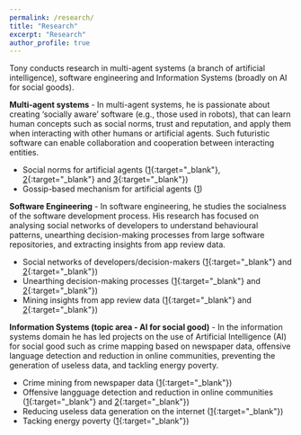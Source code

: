 ```yaml
---
permalink: /research/
title: "Research"
excerpt: "Research"
author_profile: true
---
```

Tony conducts research in multi-agent systems (a branch of artificial intelligence), software engineering and Information Systems (broadly on AI for social goods).

**Multi-agent systems** - In multi-agent systems, he is passionate about creating ‘socially aware’ software (e.g., those used in robots), that can learn human concepts such as social norms, trust and reputation, and apply them when interacting with other humans or artificial agents. Such futuristic software can enable collaboration and cooperation between interacting entities. 
* Social norms for artificial agents ([1](https://arxiv.org/pdf/2403.16524){:target="_blank"}, [2](/files/papers/2013/52.pdf){:target="_blank"} and [3](/files/papers/2011/44.pdf){:target="_blank"})
* Gossip-based mechanism for artificial agents ([1]((/files/papers/2013/53.pdf){:target="_blank"}))

**Software Engineering** - In software engineering, he studies the socialness of the software development process. His research has focused on analysing social networks of developers to understand behavioural patterns, unearthing decision-making processes from large software repositories, and extracting insights from app review data. 
* Social networks of developers/decision-makers ([1](https://www.researchgate.net/publication/321873112_Boundary_Spanners_in_Open_Source_Software_Development_A_Study_of_Python_Email_Archives){:target="_blank"} and [2](https://www.researchgate.net/publication/329403357_Formal_in_the_Informal_A_Multi-Level_Analysis_of_Core_Python_Developers'_Tweets){:target="_blank"})
* Unearthing decision-making processes ([1](https://www.researchgate.net/publication/362677437_Unearthing_open_source_decision-making_processes_A_case_study_of_python_enhancement_proposals){:target="_blank"} and [2](https://www.researchgate.net/publication/367466341_How_are_decisions_made_in_open_source_software_communities_-_Uncovering_rationale_from_python_email_repositories){:target="_blank"})
* Mining insights from app review data ([1](https://www.researchgate.net/publication/303515399_Approaches_for_prioritizing_feature_improvements_extracted_from_app_reviews){:target="_blank"} and [2](https://www.sciencedirect.com/science/article/pii/S0950584921002366){:target="_blank"})


**Information Systems (topic area - AI for social good)** - In the information systems domain he has led projects on the use of Artificial Intelligence (AI) for social good such as crime mapping based on newspaper data, offensive language detection and reduction in online communities, preventing the generation of useless data, and tackling energy poverty. 
* Crime mining from newspaper data ([1](/files/papers/2014/55.pdf){:target="_blank"})
* Offensive langguage detection and reduction in online communities ([1](https://arxiv.org/pdf/2004.05589){:target="_blank"} and [2](https://arxiv.org/pdf/2106.02245){:target="_blank"})
* Reducing useless data generation on the internet ([1](https://aisel.aisnet.org/cgi/viewcontent.cgi?article=4484&context=cais){:target="_blank"})
* Tacking energy poverty ([1](https://ieeexplore.ieee.org/document/10659334){:target="_blank"})

<!-- Broadly situated in the domain of social computing, Tony studies social factors in the workings of artificial and real agents (e.g., robots and humans respectively). Thus, his research mainly spans two main areas: multi-agent systems and software engineering. He is also active in the areas of Information Systems and Computing Education.

**Multi-agent systems** - In multi-agent systems he is interested in the design and development of simulation-based systems focussing on improving collaboration and cooperation of interacting agents (e.g., humans and robots). Particularly, his research efforts have focussed on creating socially aware artificial agents that are able to interact with humans and artificial agents in a team setting considering human factors such as social norms, expectations, trust and reputation. His earlier PhD work focussed on approaches for creating norm-aware systems where agents are able to infer and learn norms from other interacting agents.

**Software Engineering** - Social factors are an integral to success of software projects. Thus, Tony’s research in the Software Engineering domain has investigated the nature of norm violations (e.g., coding convention violation and lack of commit comments). Norm violations are primarily violations of social expectations and these can be mined from large software repositories. When human expectations of software are violated, these are expressed in the form of user feedback (e.g. app reviews and bug reports). These expectation violations must be addressed to have a robust and resilient software eco-systems. One of his other interests is on studying decision-making processes employed in software projects. His works have proposed mechanisms to extract and verify such processes used in the Python community. A recent work that appears in ICSE 2021 investigates how rationale for making decisions can be inferred from large email repository data of stakeholder discussions. His research has also investigated the role of inferring personality types of Python core developers from written text, clustering developers’ outside of work activities that relate to their work, and more recently the use of abusive language in software development communities. His future work aims at elucidating and documenting a comprehensive set of human factors that are at play during software development in small, medium and large software teams, and also studying the influence of these factors in enabling success.

**Information Systems and Computing Education** -  In the Information Systems domain, his works have focussed on improving the sustainability of energy eco-systems by reducing wasteful data being produced and also making hidden processes used in information systems more explicit. Also, he has been exploring how Artificial Intelligence techniques can be harnessed to address energy poverty. His research on computing education has investigated the nature of pair and tri-programming on student performance and also the use of mobile-based quizzes to engage students effectively in classrooms. -->



<!--{% include base_path %} -->

